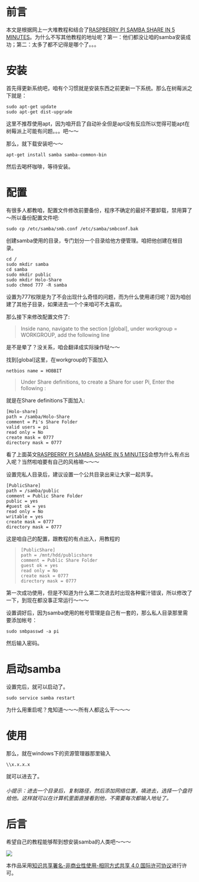 # 前言

本文是根据网上一大堆教程和结合了[RASPBERRY PI SAMBA SHARE IN 5 MINUTES](http://projpi.com/diy-home-projects-with-a-raspberry-pi/raspberry-pi-samba-share-in-5-minutes/)。为什么不写其他教程的地址呢？第一：他们都没让咱的samba安装成功；第二：太多了都不记得是哪个了。。。

# 安装

首先得更新系统吧，咱有个习惯就是安装东西之前更新一下系统。那么在树莓派之下就是：

```
sudo apt-get update
sudo apt-get dist-upgrade
```

这里不推荐使用apt，因为咱开启了自动补全但是apt没有反应所以觉得可能apt在树莓派上可能有问题。。。吧～～

那么，就下载安装吧～～

```
apt-get install samba samba-common-bin
```

然后去喝杯咖啡，等待安装。

# 配置

有很多人都教咱，配置文件修改前要备份，程序不确定的最好不要卸载，禁用算了～所以备份配置文件吧:

```
sudo cp /etc/samba/smb.conf /etc/samba/smbconf.bak
```

创建samba使用的目录，专门划分一个目录给他方便管理。咱把他创建在根目录。

```
cd /
sudo mkdir samba
cd samba
sudo mkdir public
sudo mkdir Holo-Share
sudo chmod 777 -R samba
```

设置为777权限是为了不会出现什么奇怪的问题，而为什么使用递归呢？因为咱创建了其他子目录，如果进去一个个来咱可不太喜欢。

那么接下来修改配置文件了:

> Inside nano, navigate to the section [global], under workgroup = WORKGROUP, add the following line

是不是晕了？没关系，咱会翻译成实际操作哒～～

找到[global]这里，在workgroup的下面加入

`netbios name = HOBBIT`

> Under Share definitions, to create a Share for user Pi, Enter the following :

就是在Share definitions下面加入:

```
[Holo-share]
path = /samba/Holo-Share
comment = Pi's Share Folder
valid users = pi
read only = No
create mask = 0777
directory mask = 0777
```

看了上面英文[RASPBERRY PI SAMBA SHARE IN 5 MINUTES](http://projpi.com/diy-home-projects-with-a-raspberry-pi/raspberry-pi-samba-share-in-5-minutes/)会想为什么有点出入呢？当然啦咱要有自己的风格嘛～～～

设置完私人目录后，建议设置一个公共目录出来让大家一起共享。

```
[PublicShare]
path = /samba/public
comment = Public Share Folder
public = yes
#guest ok = yes
read only = No
writable = yes
create mask = 0777
directory mask = 0777
```

这是咱自己的配置，跟教程的有点出入，用教程的

> ```
> [PublicShare]
> path = /mnt/hdd/publicshare
> comment = Public Share Folder
> guest ok = yes
> read only = No
> create mask = 0777
> directory mask = 0777
> ```

第一次成功使用，但是不知道为什么第二次进去时出现各种蜜汁错误，所以修改了一下，到现在都没事正常运行～～～

设置调好后，因为samba使用的帐号管理是自己有一套的，那么私人目录那里需要添加帐号：

`sudo smbpasswd -a pi`

然后输入密码。

# 启动samba

设置完后，就可以启动了。

`sudo service samba restart`

为什么用重启呢？鬼知道～～～所有人都这么干～～～

# 使用

那么，就在windows下的资源管理器那里输入

`\\x.x.x.x`

就可以进去了。

###### 小提示：进去一个目录后，复制路径，然后添加网络位置，填进去，选择一个盘符给他。这样就可以在计算机里面直接看到他，不需要每次都输入地址了。

# 后言

希望自己的教程能够帮到想安装samba的人类吧～～～

![](https://i.creativecommons.org/l/by-nc-sa/4.0/88x31.png)

本作品采用[知识共享署名-非商业性使用-相同方式共享 4.0 国际许可协议](http://creativecommons.org/licenses/by-nc-sa/4.0/)进行许可。
